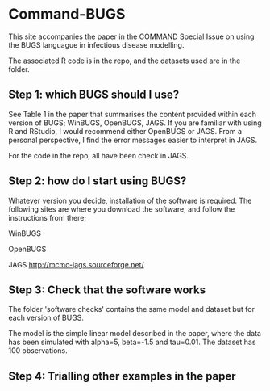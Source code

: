 # Command-BUGS

This site accompanies the paper in the COMMAND Special Issue on using the BUGS languague in infectious disease modelling.

The associated R code is in the repo, and the datasets used are in the folder.

## Step 1: which BUGS should I use?

See Table 1 in the paper that summarises the content provided within each version of BUGS; WinBUGS, OpenBUGS, JAGS. If you are familiar with using R and RStudio, I would recommend either OpenBUGS or JAGS. From a personal perspective, I find the error messages easier to interpret in JAGS.

For the code in the repo, all have been check in JAGS.

## Step 2: how do I start using BUGS?

Whatever version you decide, installation of the software is required. The following sites are where you download the software, and follow the instructions from there;

WinBUGS

OpenBUGS

JAGS http://mcmc-jags.sourceforge.net/

## Step 3: Check that the software works

The folder 'software checks' contains the same model and dataset but for each version of BUGS.

The model is the simple linear model described in the paper, where the data has been simulated with alpha=5, beta=-1.5 and tau=0.01. The dataset has 100 observations. 

## Step 4: Trialling other examples in the paper

